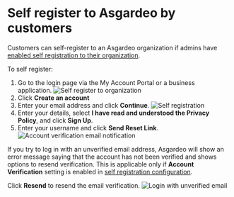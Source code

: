 # Self register to Asgardeo by customers

Customers can self-register to an Asgardeo organization if admins have <a href="/guides/organization/configure-self-registration/">enabled self registration to their organization</a>.

To self register:
1. Go to the login page via the My Account Portal or a business application.
   <img :src="$withBase('/assets/img/guides/organization/self-service/customer/recover-your-password.png')" alt="Self register to organization">
2. Click **Create an account**
3. Enter your email address and click **Continue**.
   <img :src="$withBase('/assets/img/guides/organization/self-service/customer/self-registration-enter-username.png')" alt="Self registration">
4. Enter your details, select **I have read and understood the Privacy Policy**, and click **Sign Up**.
5. Enter your username and click **Send Reset Link**.
   <img :src="$withBase('/assets/img/guides/organization/self-service/customer/account-verification-email.png')" alt="Account verification email notification">

If you try to log in with an unverified email address, Asgardeo will show an error message saying that the account has not been verified and shows options to resend verification. This is applicable only if **Account Verification** setting is enabled in <a href="/guides/organization/configure-self-registration/">self registration configuration</a>. 

Click **Resend** to resend the email verification.
 <img :src="$withBase('/assets/img/guides/organization/self-service/customer/login-with-unverified-email.png')" alt="Login with unverified email"> 
